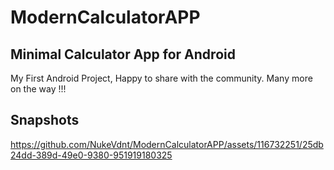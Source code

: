 # ModernCalculatorAPP

## Minimal Calculator App for Android

My First Android Project, Happy to share with the community. 
Many more on the way !!!

## Snapshots
https://github.com/NukeVdnt/ModernCalculatorAPP/assets/116732251/25db24dd-389d-49e0-9380-951919180325

